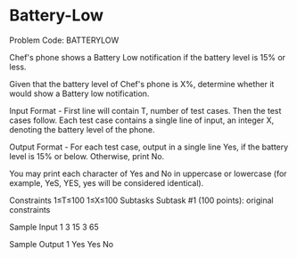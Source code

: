 # Battery-Low

Problem Code: BATTERYLOW

Chef's phone shows a Battery Low notification if the battery level is 15% or less.

Given that the battery level of Chef's phone is X%, determine whether it would show a Battery low notification.

Input Format -
First line will contain T, number of test cases. Then the test cases follow.
Each test case contains a single line of input, an integer X, denoting the battery level of the phone.

Output Format -
For each test case, output in a single line Yes, if the battery level is 15% or below. Otherwise, print No.

You may print each character of Yes and No in uppercase or lowercase (for example, YeS, YES, yes will be considered identical).

Constraints
1≤T≤100
1≤X≤100
Subtasks
Subtask #1 (100 points): original constraints

Sample Input 1 
3
15
3
65

Sample Output 1 
Yes
Yes
No
